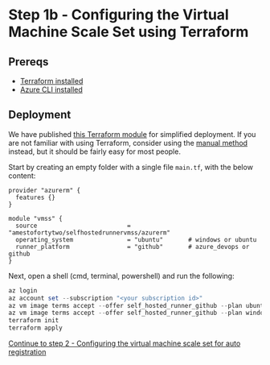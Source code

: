 # Step 1b - Configuring the Virtual Machine Scale Set using Terraform

## Prereqs

- [Terraform installed](https://developer.hashicorp.com/terraform/downloads?product_intent=terraform)
- [Azure CLI installed](https://learn.microsoft.com/en-us/cli/azure/install-azure-cli)

## Deployment

We have published [this Terraform module](https://registry.terraform.io/modules/amestofortytwo/selfhostedrunnervmss/azurerm) for simplified deployment. If you are not familiar with using Terraform, consider using the [manual method](./1.md) instead, but it should be fairly easy for most people. 

Start by creating an empty folder with a single file ```main.tf```, with the below content:

```hcl
provider "azurerm" {
  features {}
}

module "vmss" {
  source                         = "amestofortytwo/selfhostedrunnervmss/azurerm"
  operating_system               = "ubuntu"       # windows or ubuntu
  runner_platform                = "github"       # azure_devops or github
}
```

Next, open a shell (cmd, terminal, powershell) and run the following:

```PowerShell
az login
az account set --subscription "<your subscription id>"
az vm image terms accept --offer self_hosted_runner_github --plan ubuntu_latest --publisher amestofortytwoas1653635920536
az vm image terms accept --offer self_hosted_runner_github --plan windows-latest --publisher amestofortytwoas1653635920536
terraform init
terraform apply
```

[Continue to step 2 - Configuring the virtual machine scale set for auto registration](./step2.md)